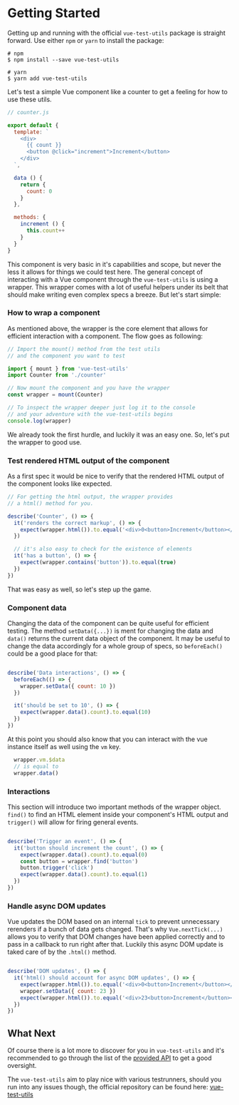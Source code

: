 # Getting Started

Getting up and running with the official `vue-test-utils` package is straight forward.
Use either `npm` or `yarn` to install the package:

```shell
# npm
$ npm install --save vue-test-utils

# yarn
$ yarn add vue-test-utils
```

Let's test a simple Vue component like a counter to get a feeling for how to use these utils.

```js
// counter.js

export default {
  template: `
    <div>
      {{ count }}
      <button @click="increment">Increment</button>
    </div>
  `,

  data () {
    return {
      count: 0
    }
  },

  methods: {
    increment () {
      this.count++
    }
  }
}

```

This component is very basic in it's capabilities and scope,
but never the less it allows for things we could test here. The general concept of interacting with a Vue component through the `vue-test-utils` is using a wrapper. This wrapper comes with a lot of useful helpers under its belt that should make writing even complex specs a breeze. But let's start simple:

### How to wrap a component

As mentioned above, the wrapper is the core element that allows for efficient interaction with a component. The flow goes as following:

```js
// Import the mount() method from the test utils
// and the component you want to test

import { mount } from 'vue-test-utils'
import Counter from './counter'

// Now mount the component and you have the wrapper
const wrapper = mount(Counter)

// To inspect the wrapper deeper just log it to the console
// and your adventure with the vue-test-utils begins
console.log(wrapper)
```

We already took the first hurdle, and luckily it was an easy one. So, let's put the wrapper to good use.


### Test rendered HTML output of the component

As a first spec it would be nice to verify that the rendered HTML output of the component looks like expected.

```js
// For getting the html output, the wrapper provides
// a html() method for you.

describe('Counter', () => {
  it('renders the correct markup', () => {
    expect(wrapper.html()).to.equal('<div>0<button>Increment</button></div>')
  })

  // it's also easy to check for the existence of elements
  it('has a button', () => {
    expect(wrapper.contains('button')).to.equal(true)
  })
})
```

That was easy as well, so let's step up the game.

### Component data

Changing the data of the component can be quite useful for efficient testing. The method `setData({...})` is ment for changing the data and `data()` returns the current data object of the component.
It may be useful to change the data accordingly for a whole group of specs, so `beforeEach()` could be a good place for that:

```js

describe('Data interactions', () => {
  beforeEach(() => {
    wrapper.setData({ count: 10 })
  })

  it('should be set to 10', () => {
    expect(wrapper.data().count).to.equal(10)
  })
})

```

At this point you should also know that you can interact with the vue instance itself as well using the `vm` key.

```js
  wrapper.vm.$data
  // is equal to
  wrapper.data()
```

### Interactions

This section will introduce two important methods of the wrapper object.
`find()` to find an HTML element inside your component's HTML output and `trigger()` will allow for firing general events.

```js

describe('Trigger an event', () => {
  it('button should increment the count', () => {
    expect(wrapper.data().count).to.equal(0)
    const button = wrapper.find('button')
    button.trigger('click')
    expect(wrapper.data().count).to.equal(1)
  })
})

```

### Handle async DOM updates

Vue updates the DOM based on an internal `tick` to prevent unnecessary rerenders if a bunch of data gets changed. That's why `Vue.nextTick(...)` allows you to verify that DOM changes have been applied correctly and to pass in a callback to run right after that. Luckily this async DOM update is taked care of by the `.html()` method.

```js

describe('DOM updates', () => {
  it('html() should account for async DOM updates', () => {
    expect(wrapper.html()).to.equal('<div>0<button>Increment</button></div>')
    wrapper.setData({ count: 23 })
    expect(wrapper.html()).to.equal('<div>23<button>Increment</button></div>')
  })
})

```

## What Next

Of course there is a lot more  to discover for you in `vue-test-utils` and it's recommended to go through the list of the [provided API](SUMMARY.md) to get a good oversight.

The `vue-test-utils` aim to play nice with various testrunners, should you run into any issues though, the official repository can be found here: [vue-test-utils](https://github.com/vuejs/vue-test-utils)
